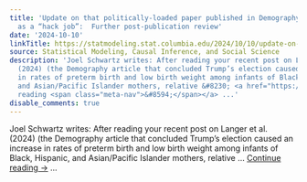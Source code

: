 ```yaml
---
title: 'Update on that politically-loaded paper published in Demography that I characterized
  as a “hack job”:  Further post-publication review'
date: '2024-10-10'
linkTitle: https://statmodeling.stat.columbia.edu/2024/10/10/update-on-that-politically-loaded-paper-published-in-demography-that-i-characterized-as-a-hack-job-further-post-publication-review/
source: Statistical Modeling, Causal Inference, and Social Science
description: 'Joel Schwartz writes: After reading your recent post on Langer et al.
  (2024) (the Demography article that concluded Trump’s election caused an increase
  in rates of preterm birth and low birth weight among infants of Black, Hispanic,
  and Asian/Pacific Islander mothers, relative &#8230; <a href="https://statmodeling.stat.columbia.edu/2024/10/10/update-on-that-politically-loaded-paper-published-in-demography-that-i-characterized-as-a-hack-job-further-post-publication-review/">Continue
  reading <span class="meta-nav">&#8594;</span></a> ...'
disable_comments: true
---
```

Joel Schwartz writes: After reading your recent post on Langer et al. (2024) (the Demography article that concluded Trump’s election caused an increase in rates of preterm birth and low birth weight among infants of Black, Hispanic, and Asian/Pacific Islander mothers, relative &#8230; <a href="https://statmodeling.stat.columbia.edu/2024/10/10/update-on-that-politically-loaded-paper-published-in-demography-that-i-characterized-as-a-hack-job-further-post-publication-review/">Continue reading <span class="meta-nav">&#8594;</span></a> ...